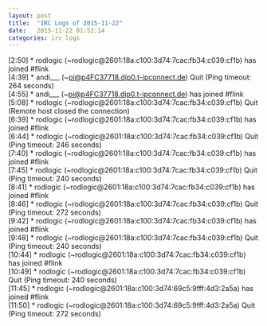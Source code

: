 ```yaml
---
layout: post
title:  "IRC Logs of 2015-11-22"
date:   2015-11-22 01:52:14
categories: irc logs
---
```

<span class="irc-date">[2:50]</span> <span class="irc-green">* rodlogic (~rodlogic@2601:18a:c100:3d74:7cac:fb34:c039:cf1b) has joined #flink</span><br />
<span class="irc-date">[4:39]</span> <span class="irc-navy">* andi___ (~pi@p4FC37718.dip0.t-ipconnect.de) Quit (Ping timeout: 264 seconds)</span><br />
<span class="irc-date">[4:55]</span> <span class="irc-green">* andi___ (~pi@p4FC37718.dip0.t-ipconnect.de) has joined #flink</span><br />
<span class="irc-date">[5:08]</span> <span class="irc-navy">* rodlogic (~rodlogic@2601:18a:c100:3d74:7cac:fb34:c039:cf1b) Quit (Remote host closed the connection)</span><br />
<span class="irc-date">[6:39]</span> <span class="irc-green">* rodlogic (~rodlogic@2601:18a:c100:3d74:7cac:fb34:c039:cf1b) has joined #flink</span><br />
<span class="irc-date">[6:44]</span> <span class="irc-navy">* rodlogic (~rodlogic@2601:18a:c100:3d74:7cac:fb34:c039:cf1b) Quit (Ping timeout: 246 seconds)</span><br />
<span class="irc-date">[7:40]</span> <span class="irc-green">* rodlogic (~rodlogic@2601:18a:c100:3d74:7cac:fb34:c039:cf1b) has joined #flink</span><br />
<span class="irc-date">[7:45]</span> <span class="irc-navy">* rodlogic (~rodlogic@2601:18a:c100:3d74:7cac:fb34:c039:cf1b) Quit (Ping timeout: 240 seconds)</span><br />
<span class="irc-date">[8:41]</span> <span class="irc-green">* rodlogic (~rodlogic@2601:18a:c100:3d74:7cac:fb34:c039:cf1b) has joined #flink</span><br />
<span class="irc-date">[8:46]</span> <span class="irc-navy">* rodlogic (~rodlogic@2601:18a:c100:3d74:7cac:fb34:c039:cf1b) Quit (Ping timeout: 272 seconds)</span><br />
<span class="irc-date">[9:42]</span> <span class="irc-green">* rodlogic (~rodlogic@2601:18a:c100:3d74:7cac:fb34:c039:cf1b) has joined #flink</span><br />
<span class="irc-date">[9:48]</span> <span class="irc-navy">* rodlogic (~rodlogic@2601:18a:c100:3d74:7cac:fb34:c039:cf1b) Quit (Ping timeout: 240 seconds)</span><br />
<span class="irc-date">[10:44]</span> <span class="irc-green">* rodlogic (~rodlogic@2601:18a:c100:3d74:7cac:fb34:c039:cf1b) has joined #flink</span><br />
<span class="irc-date">[10:49]</span> <span class="irc-navy">* rodlogic (~rodlogic@2601:18a:c100:3d74:7cac:fb34:c039:cf1b) Quit (Ping timeout: 240 seconds)</span><br />
<span class="irc-date">[11:45]</span> <span class="irc-green">* rodlogic (~rodlogic@2601:18a:c100:3d74:69c5:9fff:4d3:2a5a) has joined #flink</span><br />
<span class="irc-date">[11:50]</span> <span class="irc-navy">* rodlogic (~rodlogic@2601:18a:c100:3d74:69c5:9fff:4d3:2a5a) Quit (Ping timeout: 272 seconds)</span><br />

